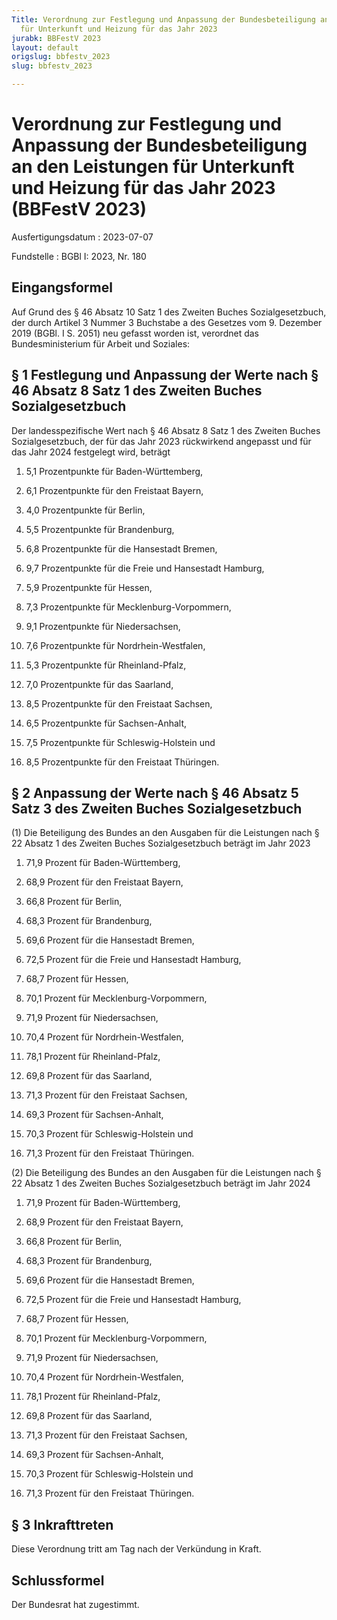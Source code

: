 ```yaml
---
Title: Verordnung zur Festlegung und Anpassung der Bundesbeteiligung an den Leistungen
  für Unterkunft und Heizung für das Jahr 2023
jurabk: BBFestV 2023
layout: default
origslug: bbfestv_2023
slug: bbfestv_2023

---
```


# Verordnung zur Festlegung und Anpassung der Bundesbeteiligung an den Leistungen für Unterkunft und Heizung für das Jahr 2023 (BBFestV 2023)

Ausfertigungsdatum
:   2023-07-07

Fundstelle
:   BGBl I: 2023, Nr. 180


## Eingangsformel

Auf Grund des § 46 Absatz 10 Satz 1 des Zweiten Buches Sozialgesetzbuch, der durch Artikel 3 Nummer 3 Buchstabe a des Gesetzes vom 9. Dezember 2019 (BGBl. I S. 2051) neu gefasst worden ist, verordnet das Bundesministerium für Arbeit und Soziales:


## § 1 Festlegung und Anpassung der Werte nach § 46 Absatz 8 Satz 1 des Zweiten Buches Sozialgesetzbuch

Der landesspezifische Wert nach § 46 Absatz 8 Satz 1 des Zweiten Buches Sozialgesetzbuch, der für das Jahr 2023 rückwirkend angepasst und für das Jahr 2024 festgelegt wird, beträgt

1.  5,1 Prozentpunkte für Baden-Württemberg,


2.  6,1 Prozentpunkte für den Freistaat Bayern,


3.  4,0 Prozentpunkte für Berlin,


4.  5,5 Prozentpunkte für Brandenburg,


5.  6,8 Prozentpunkte für die Hansestadt Bremen,


6.  9,7 Prozentpunkte für die Freie und Hansestadt Hamburg,


7.  5,9 Prozentpunkte für Hessen,


8.  7,3 Prozentpunkte für Mecklenburg-Vorpommern,


9.  9,1 Prozentpunkte für Niedersachsen,


10. 7,6 Prozentpunkte für Nordrhein-Westfalen,


11. 5,3 Prozentpunkte für Rheinland-Pfalz,


12. 7,0 Prozentpunkte für das Saarland,


13. 8,5 Prozentpunkte für den Freistaat Sachsen,


14. 6,5 Prozentpunkte für Sachsen-Anhalt,


15. 7,5 Prozentpunkte für Schleswig-Holstein und


16. 8,5 Prozentpunkte für den Freistaat Thüringen.





## § 2 Anpassung der Werte nach § 46 Absatz 5 Satz 3 des Zweiten Buches Sozialgesetzbuch

(1) Die Beteiligung des Bundes an den Ausgaben für die Leistungen nach § 22 Absatz 1 des Zweiten Buches Sozialgesetzbuch beträgt im Jahr 2023

1.  71,9 Prozent für Baden-Württemberg,


2.  68,9 Prozent für den Freistaat Bayern,


3.  66,8 Prozent für Berlin,


4.  68,3 Prozent für Brandenburg,


5.  69,6 Prozent für die Hansestadt Bremen,


6.  72,5 Prozent für die Freie und Hansestadt Hamburg,


7.  68,7 Prozent für Hessen,


8.  70,1 Prozent für Mecklenburg-Vorpommern,


9.  71,9 Prozent für Niedersachsen,


10. 70,4 Prozent für Nordrhein-Westfalen,


11. 78,1 Prozent für Rheinland-Pfalz,


12. 69,8 Prozent für das Saarland,


13. 71,3 Prozent für den Freistaat Sachsen,


14. 69,3 Prozent für Sachsen-Anhalt,


15. 70,3 Prozent für Schleswig-Holstein und


16. 71,3 Prozent für den Freistaat Thüringen.




(2) Die Beteiligung des Bundes an den Ausgaben für die Leistungen nach § 22 Absatz 1 des Zweiten Buches Sozialgesetzbuch beträgt im Jahr 2024

1.  71,9 Prozent für Baden-Württemberg,


2.  68,9 Prozent für den Freistaat Bayern,


3.  66,8 Prozent für Berlin,


4.  68,3 Prozent für Brandenburg,


5.  69,6 Prozent für die Hansestadt Bremen,


6.  72,5 Prozent für die Freie und Hansestadt Hamburg,


7.  68,7 Prozent für Hessen,


8.  70,1 Prozent für Mecklenburg-Vorpommern,


9.  71,9 Prozent für Niedersachsen,


10. 70,4 Prozent für Nordrhein-Westfalen,


11. 78,1 Prozent für Rheinland-Pfalz,


12. 69,8 Prozent für das Saarland,


13. 71,3 Prozent für den Freistaat Sachsen,


14. 69,3 Prozent für Sachsen-Anhalt,


15. 70,3 Prozent für Schleswig-Holstein und


16. 71,3 Prozent für den Freistaat Thüringen.





## § 3 Inkrafttreten

Diese Verordnung tritt am Tag nach der Verkündung in Kraft.


## Schlussformel

Der Bundesrat hat zugestimmt.

